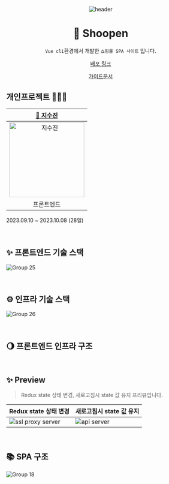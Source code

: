 <div align=center>

![header](https://capsule-render.vercel.app/api?type=waving&color=0:F9E547,50:ffd60a,100:fbec5d&height=200&section=header&text=Shoopen&fontColor=fff&fontSize=70&fontAlign=50&fontAlignY=40)

# 🛒 Shoopen

`Vue cli`환경에서 개발한 `쇼핑몰 SPA 사이트` 입니다.<br>
<p align="middle"><a href="http://aa">배포 링크</a></p>
<p align="middle"><a href="http://aa">가이드문서</a></p>

</div>

## 개인프로젝트 👩🏻‍💻
|[🌱 지수진](https://github.com/zisuzin)|
|:---:|
|<a href="https://github.com/zisuzin"> <img src="https://avatars.githubusercontent.com/zisuzin" width=200px alt="지수진"/> </a>|
|프론트엔드|  
2023.09.10 ~ 2023.10.08 (28일)

<br>

## ✨ 프론트엔드 기술 스택
![Group 25](https://github.com/zisuzin/shoopen_cli/assets/120540018/853568d1-4886-46f2-a275-fca9594f8cca)

<br/>

## ⚙️ 인프라 기술 스택 
![Group 26](https://github.com/zisuzin/shoopen_cli/assets/120540018/9bd18e85-9227-4c88-b7cd-3c90ae9df99a)

<br/>

## 🌖 프론트엔드 인프라 구조

<br/>

## ✨ Preview
> Redux state 상태 변경, 새로고침시 state 값 유지 프리뷰입니다.

|Redux state 상태 변경|새로고침시 state 값 유지|
|---|---|
|![ssl proxy server](https://github.com/zisuzin/idle_next/assets/120540018/4251185b-d320-42f4-8b70-604caf56b244)|![api server](https://user-images.githubusercontent.com/61215550/214685251-875a31aa-b303-4382-955b-1920cdba6236.gif)|

<br/>

## 📚 SPA 구조
![Group 18](https://github.com/zisuzin/shoopen_cli/assets/120540018/748a4d93-74d7-43fe-b8fa-b3c14f63fc59)
